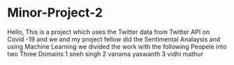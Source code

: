 # Minor-Project-2

Hello, This is a project which uses the Twitter data  from Twitter API on Covid -19 and we and my project fellow did the Sentimental Analaysis and using Machine Learning we divided the work with
the following Peopele into two Three Domains 
1 sneh singh 
2 vanama yaswanth
3 vidhi mathur
